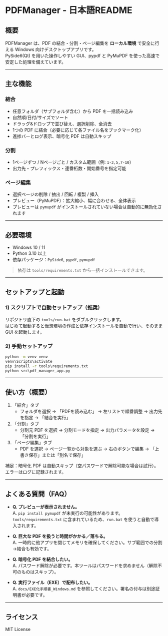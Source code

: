 # PDFManager - 日本語README

## 概要
PDFManager は、PDF の結合・分割・ページ編集を **ローカル環境** で安全に行える Windows 向けデスクトップアプリです。  
PySide6(Qt) を用いた操作しやすい GUI、pypdf と PyMuPDF を使った高速で安定した処理を備えています。

---

## 主な機能

### 結合
- 任意フォルダ（サブフォルダ含む）から PDF を一括読み込み
- 自然順/日付/サイズでソート
- ドラッグ&ドロップで並び替え、選択削除、全消去
- 1つの PDF に結合（必要に応じて各ファイル名をブックマーク化）
- 進捗バーとログ表示、暗号化 PDF は自動スキップ

### 分割
- 1ページずつ / Nページごと / カスタム範囲（例: `1-3,5,7-10`）
- 出力先・プレフィックス・連番桁数・開始番号を指定可能

### ページ編集
- 選択ページの削除 / 抽出 / 回転 / 複製 / 挿入
- プレビュー（PyMuPDF）：拡大縮小、幅に合わせる、全体表示
- プレビューは `pymupdf` がインストールされていない場合は自動的に無効化されます

---

## 必要環境
- Windows 10 / 11
- Python 3.10 以上
- 依存パッケージ：`PySide6`, `pypdf`, `pymupdf`

> 依存は `tools/requirements.txt` から一括インストールできます。

---

## セットアップと起動

### 1) スクリプトで自動セットアップ（推奨）
リポジトリ直下の `tools/run.bat` をダブルクリックします。  
はじめて起動すると仮想環境の作成と依存インストールを自動で行い、そのまま GUI を起動します。

### 2) 手動セットアップ
```bat
python -m venv venv
venv\Scripts\activate
pip install -r tools\requirements.txt
python src\pdf_manager_app.py
```

---

## 使い方（概要）

1. 「結合」タブ  
   - フォルダを選択 → 「PDFを読み込む」 → 左リストで順番調整 → 出力先を指定 → 「結合を実行」  
2. 「分割」タブ  
   - 分割元 PDF を選択 → 分割モードを指定 → 出力パラメータを設定 → 「分割を実行」  
3. 「ページ編集」タブ  
   - PDF を選択 → ページ一覧から対象を選ぶ → 右のボタンで編集 → 「上書き保存」または「別名で保存」  

補足：暗号化 PDF は自動スキップ（空パスワードで解除可能な場合は試行）。エラーはログに記録されます。

---

## よくある質問（FAQ）

- **Q. プレビューが表示されません。**  
  A. `pip install pymupdf` が未実行の可能性があります。`tools/requirements.txt` に含まれているため、`run.bat` を使うと自動で導入されます。

- **Q. 巨大な PDF を扱うと時間がかかる／落ちる。**  
  A. 一時的に他アプリを閉じてメモリを確保してください。サブ範囲での分割→結合も有効です。

- **Q. 暗号化 PDF を結合したい。**  
  A. パスワード解除が必要です。本ツールはパスワードを求めません（解除不可のものはスキップ）。

- **Q. 実行ファイル（EXE）で配布したい。**  
  A. `docs/EXE化手順書_Windows.md` を参照してください。署名の付与は別途証明書が必要です。

---

## ライセンス
MIT License
